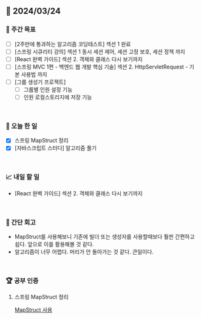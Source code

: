 ## 📅 2024/03/24

### 👏 주간 목표

- [ ] [2주만에 통과하는 알고리즘 코딩테스트] 섹션 1 완료
- [ ] [스프링 시큐리티 강의] 섹션 1 동시 세션 제어, 세션 고정 보호, 세션 정책 까지
- [ ] [React 완벽 가이드] 섹션 2. 객체와 클래스 다시 보기까지
- [ ] [스프링 MVC 1편 - 백엔드 웹 개발 핵심 기술] 섹션 2. HttpServletRequest - 기본 사용법 까지
- [ ] [그룹 생성기 프로젝트]
  - [ ] 그룹별 인원 설정 기능
  - [ ] 인원 로컬스토리지에 저장 기능

<br />

### 💯 오늘 한 일

- [x] 스프링 MapStruct 정리
- [x] [자바스크립트 스터디] 알고리즘 풀기

<br />

### 📈 내일 할 일

- [React 완벽 가이드] 섹션 2. 객체와 클래스 다시 보기까지

<br />

### 🤔 간단 회고

- MapStruct를 사용해보니 기존에 빌더 또는 생성자를 사용할때보다 훨씐 간편하고 쉽다. 앞으로 이를 활용해볼 것 같다.
- 알고리즘이 너무 어렵다. 머리가 안 돌아가는 것 같다. 큰일이다.

<br />

### 🏆 공부 인증

1. 스프링 MapStruct 정리

   [MapStruct 사용](../../../Spring/라이브러리/MapStructur%20사용1.md)
